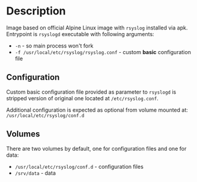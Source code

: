 # Description
Image based on official Alpine Linux image with ``rsyslog`` installed via apk.
Entrypoint is ``rsyslogd`` executable with following arguments:
* ``-n`` - so main process won't fork
* ``-f /usr/local/etc/rsyslog/rsyslog.conf`` - custom **basic** configuration file

## Configuration
Custom basic configuration file provided as parameter to ``rsyslogd`` is stripped
version of original one located at ``/etc/rsyslog.conf``.

Additional configuration is expected as optional from volume mounted at:  
``/usr/local/etc/rsyslog/conf.d``

## Volumes
There are two volumes by default, one for configuration files and one for data:
* ``/usr/local/etc/rsyslog/conf.d`` - configuration files
* ``/srv/data`` - data
